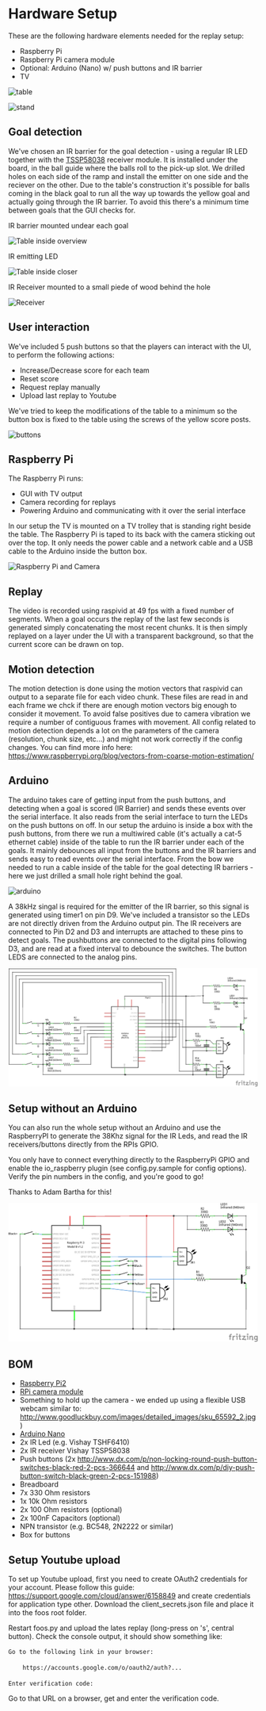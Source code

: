 # Hardware Setup

These are the following hardware elements needed for the replay setup:
 * Raspberry Pi
 * Raspberry Pi camera module
 * Optional: Arduino (Nano) w/ push buttons and IR barrier
 * TV

![table](table.jpg)

![stand](stand.jpg)


## Goal detection

We've chosen an IR barrier for the goal detection - using a regular IR LED together with the [TSSP58038](http://www.vishay.com/docs/82479/tssp58038.pdf) receiver module.
It is installed under the board, in the ball guide where the balls roll to the pick-up slot. We drilled holes on each side of the ramp and install the emitter on one side and the reciever on the other.
Due to the table's construction it's possible for balls coming in the black goal to run all the way up towards the yellow goal and actually going through the IR barrier. To avoid this there's a minimum time between goals that the GUI checks for.

IR barrier mounted undear each goal

![Table inside overview](table_inside.jpg)

IR emitting LED

![Table inside closer](table_inside2.jpg)

IR Receiver mounted to a small piede of wood behind the hole

![Receiver](receiver.jpg)

## User interaction

We've included 5 push buttons so that the players can interact with the UI, to perform the following actions:
 * Increase/Decrease score for each team
 * Reset score
 * Request replay manually
 * Upload last replay to Youtube

We've tried to keep the modifications of the table to a minimum so the button box is fixed to the table using the screws of the yellow score posts.

![buttons](buttons.jpg)

## Raspberry Pi

The Raspberry Pi runs:
 * GUI with TV output
 * Camera recording for replays
 * Powering Arduino and communicating with it over the serial interface

In our setup the TV is mounted on a TV trolley that is standing right beside the table. The Raspberry Pi is taped to its back with the camera sticking out over the top.
It only needs the power cable and a network cable and a USB cable to the Arduino inside the button box.

![Raspberry Pi and Camera](raspberry_cam.jpg)

## Replay

The video is recorded using raspivid at 49 fps with a fixed number of segments. When a goal occurs the replay of the last few seconds is generated simply concatenating the most recent chunks.
It is then simply replayed on a layer under the UI with a transparent background, so that the current score can be drawn on top.

## Motion detection

The motion detection is done using the motion vectors that raspivid can output to a separate file for each video chunk.
These files are read in and each frame we chck if there are enough motion vectors big enough to consider it movement.
To avoid false positives due to camera vibration we require a number of contiguous frames with movement.
All config related to motion detection depends a lot on the parameters of the camera (resolution, chunk size, etc...) and might not work correctly if the config changes.
You can find more info here: https://www.raspberrypi.org/blog/vectors-from-coarse-motion-estimation/

## Arduino

The arduino takes care of getting input from the push buttons, and detecting when a goal is scored (IR Barrier) and sends these events over the serial interface.
It also reads from the serial interface to turn the LEDs on the push buttons on off.
In our setup the arduino is inside a box with the push buttons, from there we run a multiwired cable (it's actually a cat-5 ethernet cable) inside of the table to run the IR barrier under each of the goals.
It mainly debounces all input from the buttons and the IR barriers and sends easy to read events over the serial interface.
From the bow we needed to run a cable inside of the table for the goal detecting IR barriers - here we just drilled a small hole right behind the goal.

![arduino](arduino.jpg)

A 38kHz singal is required for the emitter of the IR barrier, so this signal is generated using timer1 on pin D9. We've included a transistor so the LEDs are not directly driven from the Arduino output pin.
The IR receivers are connected to Pin D2 and D3 and interrupts are attached to these pins to detect goals. The pushbuttons are connected to the digital pins following D3, and are read at a fixed interval to debounce the switches.
The button LEDS are connected to the analog pins.

![schematic](schematics/foos_arduino_schem.png)

## Setup without an Arduino

You can also run the whole setup without an Arduino and use the RaspberryPI to generate the 38Khz signal for the IR Leds, and read the IR receivers/buttons directly from the RPIs GPIO.

You only have to connect everything directly to the RaspberryPi GPIO and enable the io_raspberry plugin (see config.py.sample for config options).
Verify the pin numbers in the config, and you're good to go!

Thanks to Adam Bartha for this!

![schematic](schematics/foos_RPi_only_schema.png)

## BOM

 * [Raspberry Pi2](https://www.raspberrypi.org/products/raspberry-pi-2-model-b/)
 * [RPi camera module](https://www.raspberrypi.org/products/camera-module/)
 * Something to hold up the camera - we ended up using a flexible USB webcam similar to: http://www.goodluckbuy.com/images/detailed_images/sku_65592_2.jpg)
 * [Arduino Nano](https://www.arduino.cc/en/Main/ArduinoBoardNano)
 * 2x IR Led (e.g. Vishay TSHF6410)
 * 2x IR receiver Vishay TSSP58038
 * Push buttons (2x http://www.dx.com/p/non-locking-round-push-button-switches-black-red-2-pcs-366644 and http://www.dx.com/p/diy-push-button-switch-black-green-2-pcs-151988)
 * Breadboard
 * 7x 330 Ohm resistors
 * 1x 10k Ohm resistors
 * 2x 100 Ohm resistors (optional)
 * 2x 100nF Capacitors (optional)
 * NPN transistor (e.g. BC548, 2N2222 or similar)
 * Box for buttons

## Setup Youtube upload

To set up Youtube upload, first you need to create OAuth2 credentials for your account.
Please follow this guide: https://support.google.com/cloud/answer/6158849 and create credentials for application type other.
Download the client_secrets.json file and place it into the foos root folder.

Restart foos.py and upload the lates replay (long-press on 's', central button). Check the console output, it should show something like:

```
Go to the following link in your browser:

    https://accounts.google.com/o/oauth2/auth?...

Enter verification code:
```

Go to that URL on a browser, get and enter the verification code.
